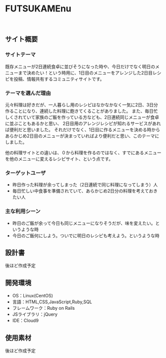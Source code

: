 # FUTSUKAMEnu
<!--ここにアプリ名を入力-->
​
## サイト概要
### サイトテーマ
<!--何を『目的』とし、どのような『分類』なのかを簡潔に書く-->
既存メニューが2日連続食卓に並びそうになった時や、今日だけでなく明日のメニューまで決めたい！という時用に、1日目のメニューをアレンジした2日目レシピを投稿、情報共有するコミュニティサイトです。
### テーマを選んだ理由
<!--なぜこのようなテーマにしたかを説明する-->
元々料理は好きだが、一人暮らし用のレシピはなかなかなく一気に2日、3日分作ることになり、連続した料理に飽きてくることがありました。
また、毎日忙しくされていて家族のご飯を作っている方なども、2日連続同じメニューが食卓に並ぶこともあるかと思い、 2日目用のアレンジレシピが知れるサービスがあれば便利だと思いました。
それだけでなく、1日目に作るメニューを決める時からあらかじめ2日目のメニューが決まっていればより便利だと思い、このテーマにしました。

他の料理サイトとの違いは、０から料理を作るのではなく、すでにあるメニューを他のメニューに変えるレシピサイト、という点です。
### ターゲットユーザ
<!--誰に使ってもらうかを具体的に記載する-->
* 昨日作った料理が余ってしまった（2日連続で同じ料理になってしまう）人
* 毎日忙しい中食事を準備されていて、あらかじめ2日分の料理を考えておきたい人
​
### 主な利用シーン
<!--どのような時に使うのかの状況を記載すること-->
* 昨日のご飯が余って今日も同じメニューになりそうだが、味を変えたい。というような時
* 今日のご飯何にしよう。ついでに明日のレシピも考えよう。というような時

## 設計書
<!--テーマを設定・提出する時点では不要です-->
​後ほど作成予定
## 開発環境
- OS：Linux(CentOS)
- 言語：HTML,CSS,JavaScript,Ruby,SQL
- フレームワーク：Ruby on Rails
- JSライブラリ：jQuery
- IDE：Cloud9
​
## 使用素材
 後ほど作成予定
